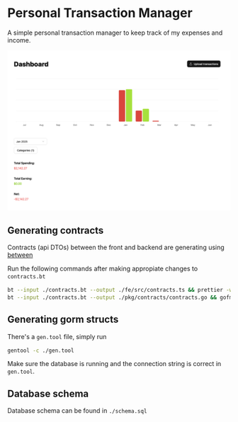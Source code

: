 # Personal Transaction Manager

A simple personal transaction manager to keep track of my expenses and income.

![dashboard](dashboard.png)


## Generating contracts

Contracts (api DTOs) between the front and backend are generating using [between](https://github.com/brahms116/between)

Run the following commands after making appropiate changes to `contracts.bt`

```bash
bt --input ./contracts.bt --output ./fe/src/contracts.ts && prettier -w ./fe/src/contracts.ts
bt --input ./contracts.bt --output ./pkg/contracts/contracts.go && gofmt -w ./pkg/contracts/contracts.go
```

## Generating gorm structs

There's a `gen.tool` file, simply run

```bash
gentool -c ./gen.tool
```
Make sure the database is running and the connection string is correct in `gen.tool`.

## Database schema

Database schema can be found in `./schema.sql`

